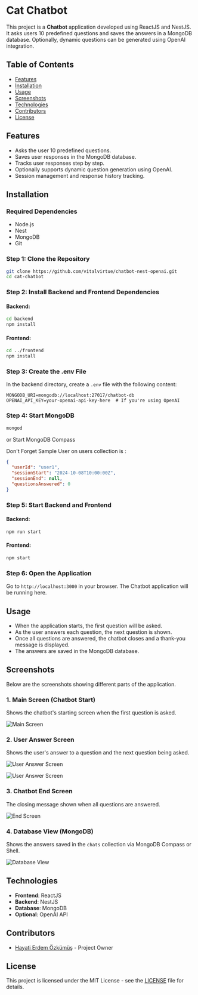 # Cat Chatbot

This project is a **Chatbot** application developed using ReactJS and NestJS. It asks users 10 predefined questions and saves the answers in a MongoDB database. Optionally, dynamic questions can be generated using OpenAI integration.

## Table of Contents

- [Features](#features)
- [Installation](#installation)
- [Usage](#usage)
- [Screenshots](#screenshots)
- [Technologies](#technologies)
- [Contributors](#contributors)
- [License](#license)

## Features

- Asks the user 10 predefined questions.
- Saves user responses in the MongoDB database.
- Tracks user responses step by step.
- Optionally supports dynamic question generation using OpenAI.
- Session management and response history tracking.

## Installation

### Required Dependencies

- Node.js
- Nest
- MongoDB
- Git

### Step 1: Clone the Repository

```bash
git clone https://github.com/vitalvirtue/chatbot-nest-openai.git
cd cat-chatbot
```

### Step 2: Install Backend and Frontend Dependencies

#### Backend:

```bash
cd backend
npm install
```

#### Frontend:

```bash
cd ../frontend
npm install
```

### Step 3: Create the .env File

In the backend directory, create a `.env` file with the following content:

```
MONGODB_URI=mongodb://localhost:27017/chatbot-db
OPENAI_API_KEY=your-openai-api-key-here  # If you're using OpenAI
```

### Step 4: Start MongoDB

```bash
mongod
```

or Start MongoDB Compass

Don't Forget Sample User on users collection is :

```json
{
  "userId": "user1",
  "sessionStart": "2024-10-08T10:00:00Z",
  "sessionEnd": null,
  "questionsAnswered": 0
}
```

### Step 5: Start Backend and Frontend

#### Backend:

```bash
npm run start
```

#### Frontend:

```bash
npm start
```

### Step 6: Open the Application

Go to `http://localhost:3000` in your browser. The Chatbot application will be running here.

## Usage

- When the application starts, the first question will be asked.
- As the user answers each question, the next question is shown.
- Once all questions are answered, the chatbot closes and a thank-you message is displayed.
- The answers are saved in the MongoDB database.

## Screenshots

Below are the screenshots showing different parts of the application.

### 1. **Main Screen (Chatbot Start)**

Shows the chatbot's starting screen when the first question is asked.

![Main Screen](screenshots/main-screen.png)

### 2. **User Answer Screen**

Shows the user's answer to a question and the next question being asked.

![User Answer Screen](screenshots/user-answer-01.png)

![User Answer Screen](screenshots/user-answer-02.png)

### 3. **Chatbot End Screen**

The closing message shown when all questions are answered.

![End Screen](screenshots/end-screen.png)

### 4. **Database View (MongoDB)**

Shows the answers saved in the `chats` collection via MongoDB Compass or Shell.

![Database View](screenshots/database-view.png)

## Technologies

- **Frontend**: ReactJS
- **Backend**: NestJS
- **Database**: MongoDB
- **Optional**: OpenAI API

## Contributors

- [Hayati Erdem Özkümüş](https://github.com/vitalvirtue) - Project Owner

## License

This project is licensed under the MIT License - see the [LICENSE](./LICENSE) file for details.
